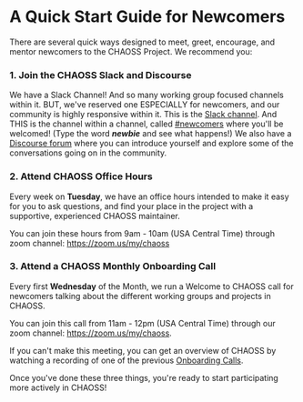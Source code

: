 # A Quick Start Guide for Newcomers

There are several quick ways designed to meet, greet, encourage, and mentor newcomers to the CHAOSS Project. We recommend you:

### 1. Join the CHAOSS Slack and Discourse
We have a Slack Channel! And so many working group focused channels within it. BUT, we've reserved one ESPECIALLY for newcomers, and our community is highly responsive within it. 
This is the [Slack channel](https://join.slack.com/t/chaoss-workspace/shared_invite/zt-1fah5gu35-5oUQEPT32O2Zt~3MFVNMlw). 
And THIS is the channel within a channel, called [#newcomers](https://chaoss-workspace.slack.com/archives/C0207C3RETX) where you'll be welcomed!  (Type the word _**newbie**_ and see what happens!)
We also have a [Discourse forum](https://chaoss.discourse.group/) where you can introduce yourself and explore some of the conversations going on in the community.

### 2. Attend CHAOSS Office Hours
Every week on **Tuesday**, we have an office hours intended to make it easy for you to ask questions, and find your place in the project with a supportive, experienced CHAOSS maintainer. 

You can join these hours from 9am - 10am (USA Central Time) through zoom channel: https://zoom.us/my/chaoss

### 3. Attend a CHAOSS Monthly Onboarding Call
Every first **Wednesday** of the Month, we run a Welcome to CHAOSS call for newcomers talking about the different working groups and projects in CHAOSS. 

You can join this call from 11am - 12pm (USA Central Time) through our zoom channel: https://zoom.us/my/chaoss.

If you can't make this meeting, you can get an overview of CHAOSS by watching a recording of one of the previous [Onboarding Calls](https://youtu.be/MY960Aj4MWI).

Once you've done these three things, you're ready to start participating more actively in CHAOSS! 
